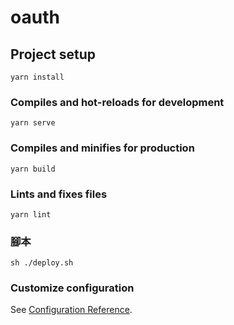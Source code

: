 # oauth

## Project setup
```
yarn install
```

### Compiles and hot-reloads for development
```
yarn serve
```

### Compiles and minifies for production
```
yarn build
```

### Lints and fixes files
```
yarn lint
```

### 腳本
```
sh ./deploy.sh
```

### Customize configuration
See [Configuration Reference](https://cli.vuejs.org/config/).
